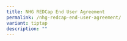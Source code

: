 ```yaml
---
title: NHG REDCap End User Agreement
permalink: /nhg-redcap-end-user-agreement/
variant: tiptap
description: ""
---
```


